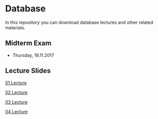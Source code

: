 # Database 
In this repository you can download database lectures and other related materials.

## Midterm Exam

* Thursday, 16.11.2017

## Lecture Slides

[01 Lecture](Chapter01.pdf)

[02 Lecture](Lectures/Chapter02.pdf)

[03 Lecture](Lectures/Chapter03.pdf)

[04 Lecture](Lectures/04-Lecture.pdf)
